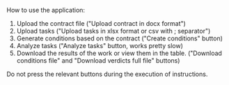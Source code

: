 How to use the application:
1. Upload the contract file ("Upload contract in docx format")
2. Upload tasks ("Upload tasks in xlsx format or csv with ; separator")
3. Generate conditions based on the contract ("Create conditions" button)
4. Analyze tasks ("Analyze tasks" button, works pretty slow)
5. Download the results of the work or view them in the table. ("Download conditions file" and "Download verdicts full file" buttons)

Do not press the relevant buttons during the execution of instructions.
